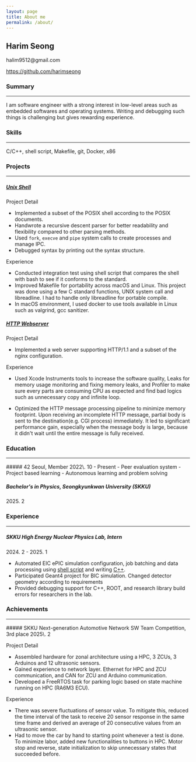 ```yaml
---
layout: page
title: About me
permalink: /about/
---
```


## Harim Seong
<p>halim9512@gmail.com</p><p style="text-align: left"><a href="https://github.com/harimseong">https://github.com/harimseong</a></p>

### Summary
<hr style="border: none; border-bottom: 1px solid white;">
I am software engineer with a strong interest in low-level areas such as embedded softwares and operating systems. Writing and debugging such things is challenging but gives rewarding experience.

### Skills
<hr style="border: none; border-bottom: 1px solid white;">
C/C++, shell script, Makefile, git, Docker, x86 


### Projects
<hr style="border: none; border-bottom: 1px solid white;">

##### [Unix Shell](https://github.com/harimseong/shell_project)
Project Detail
- Implemented a subset of the POSIX shell according to the POSIX documents.
- Handwrote a recursive descent parser for better readability and flexibility compared to other parsing methods.
- Used `fork`, `execve` and `pipe` system calls to create processes and manage IPC. 
- Debugged syntax by printing out the syntax structure.

Experience
- Conducted integration test using shell script that compares the shell with bash to see if it conforms to the standard.
- Improved Makefile for portability across macOS and Linux. This project was done using a few C standard functions, UNIX system call and libreadline. I had to handle only libreadline for portable compile.
- In macOS environment, I used docker to use tools available in Linux such as valgrind, gcc sanitizer.

##### [HTTP Webserver](https://github.com/harimseong/HTTP_server)
Project Detail
- Implemented a web server supporting HTTP/1.1 and a subset of the nginx configuration.

Experience
- Used Xcode Instruments tools to increase the software quality, Leaks for memory usage monitoring and fixing memory leaks, and Profiler to make sure every parts are consuming CPU as expected and find bad logics such as unnecessary copy and infinite loop.

- Optimized the HTTP message processing pipeline to minimize memory footprint. Upon receiving an incomplete HTTP message, partial body is sent to the destination(e.g. CGI process) immediately. It led to significant performance gain, especially when the message body is large, because it didn't wait until the entire message is fully received.


### Education
<hr style="border: none; border-bottom: 1px solid white;">
##### 42 Seoul, Member
2022\. 10 - Present
- Peer evaluation system
- Project based learning
- Autonomous learning and problem solving


##### Bachelor's in Physics, Seongkyunkwan University (SKKU)
2025\. 2

### Experience
<hr style="border: none; border-bottom: 1px solid white;">

##### SKKU High Energy Nuclear Physics Lab, Intern
2024\. 2 - 2025. 1

- Automated EIC ePIC simulation configuration, job batching and data processing using [shell script](https://github.com/harimseong/henpl/tree/main/eic) and writing [C++](https://github.com/harimseong/henpl/tree/main/eic/fsam).
- Participated Geant4 project for BIC simulation. Changed detector geometry according to requirements
- Provided debugging support for C++, ROOT, and research library build errors for researchers in the lab.


### Achievements
<hr style="border: none; border-bottom: 1px solid white;">
##### SKKU Next-generation Automotive Network SW Team Competition, 3rd place
2025\. 2

Project Detail
- Assembled hardware for zonal architecture using a HPC, 3 ZCUs, 3 Arduinos and 12 ultrasonic sensors.
- Gained experience to network layer. Ethernet for HPC and ZCU communication, and CAN for ZCU and Arduino communication.
- Developed a FreeRTOS task for parking logic based on state machine running on HPC (RA6M3 ECU).

Experience
- There was severe fluctuations of sensor value. To mitigate this, reduced the time interval of the task to receive 20 sensor response in the same time frame and derived an average of 20 consecutive values from an ultrasonic sensor.
- Had to move the car by hand to starting point whenever a test is done. To minimize labor, added new functionalities to buttons in HPC. Motor stop and reverse, state initialization to skip unnecessary states that succeeded before.
